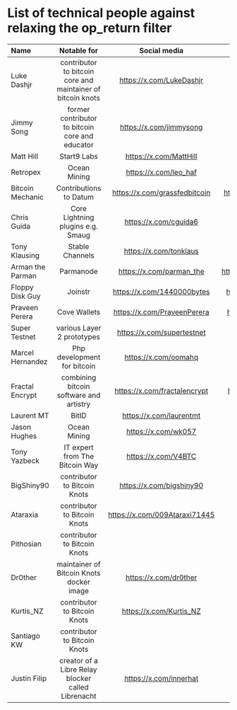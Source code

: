 # List of technical people against relaxing the op_return filter

| Name | Notable for | Social media | Github | Count |
| :------- | :-------: | :------: | :-------: | -------: |
| Luke Dashjr  | contributor to bitcoin core and maintainer of bitcoin knots  | https://x.com/LukeDashjr  | https://github.com/luke-jr  | 1 |
| Jimmy Song | former contributor to bitcoin core and educator | https://x.com/jimmysong | https://github.com/jimmysong | 2 |
| Matt Hill | Start9 Labs | https://x.com/MattHill | https://github.com/MattDHill | 3 |
| Retropex | Ocean Mining | https://x.com/leo_haf | https://github.com/retropex | 4 |
| Bitcoin Mechanic | Contributions to Datum | https://x.com/grassfedbitcoin | https://github.com/BitcoinMechanic | 5 |
| Chris Guida | Core Lightning plugins e.g. Smaug | https://x.com/cguida6 | https://github.com/chrisguida | 6 |
| Tony Klausing | Stable Channels | https://x.com/tonklaus | https://github.com/toneloc | 7 |
| Arman the Parman | Parmanode | https://x.com/parman_the | https://github.com/ArmanTheParman | 8 |
| Floppy Disk Guy | Joinstr | https://x.com/1440000bytes | https://github.com/1440000bytes | 9 |
| Praveen Perera | Cove Wallets | https://x.com/PraveenPerera | https://github.com/praveenperera | 10 |
| Super Testnet | various Layer 2 prototypes | https://x.com/supertestnet | https://github.com/supertestnet | 11 |
| Marcel Hernandez | Php development for bitcoin | https://x.com/oomahq | https://github.com/1ma | 12 |
| Fractal Encrypt | combining bitcoin software and artistry | https://x.com/fractalencrypt | https://github.com/fractalencrypt | 13 |
| Laurent MT | BitID | https://x.com/laurentmt | https://github.com/LaurentMT | 14 |
| Jason Hughes | Ocean Mining | https://x.com/wk057 | | 15 |
| Tony Yazbeck | IT expert from The Bitcoin Way | https://x.com/V4BTC | | 16 |
| BigShiny90 | contributor to Bitcoin Knots | https://x.com/bigshiny90 | https://github.com/bigshiny90 | 17 |
| Ataraxia | contributor to Bitcoin Knots | https://x.com/009Ataraxi71445 | https://github.com/ataraxia009 | 18 |
| Pithosian | contributor to Bitcoin Knots | | https://github.com/pithosian | 19 |
| Dr0ther | maintainer of Bitcoin Knots docker image | https://x.com/dr0ther | https://github.com/dr0ther | 20 |
| Kurtis_NZ | contributor to Bitcoin Knots | https://x.com/Kurtis_NZ | https://github.com/KurtisStirling | 21 |
| Santiago KW | contributor to Bitcoin Knots | | https://github.com/kwsantiago | 22 |
| Justin Filip | creator of a Libre Relay blocker called Librenacht | https://x.com/innerhat | https://github.com/justinfilip | 23 |
